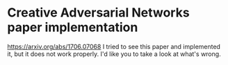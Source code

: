Creative Adversarial Networks paper implementation
==================================================
https://arxiv.org/abs/1706.07068
I tried to see this paper and implemented it, but it does not work properly.
I'd like you to take a look at what's wrong.